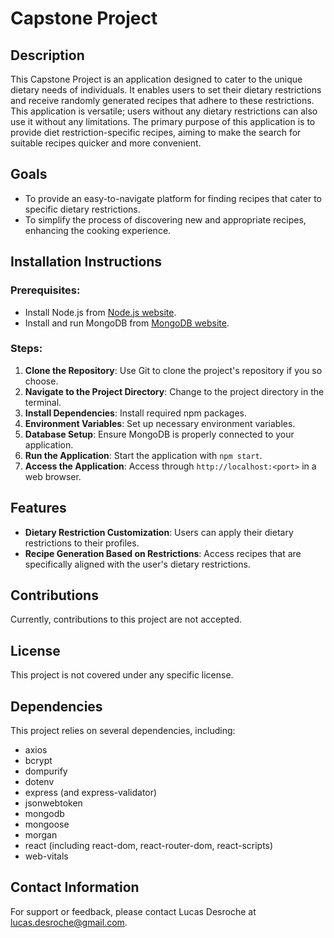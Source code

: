 # Capstone Project

## Description
This Capstone Project is an application designed to cater to the unique dietary needs of individuals. It enables users to set their dietary restrictions and receive randomly generated recipes that adhere to these restrictions. This application is versatile; users without any dietary restrictions can also use it without any limitations. The primary purpose of this application is to provide diet restriction-specific recipes, aiming to make the search for suitable recipes quicker and more convenient.

## Goals
- To provide an easy-to-navigate platform for finding recipes that cater to specific dietary restrictions.
- To simplify the process of discovering new and appropriate recipes, enhancing the cooking experience.

## Installation Instructions
### Prerequisites:
- Install Node.js from [Node.js website](https://nodejs.org/).
- Install and run MongoDB from [MongoDB website](https://www.mongodb.com/try/download/community).

### Steps:
1. **Clone the Repository**: Use Git to clone the project's repository if you so choose.
2. **Navigate to the Project Directory**: Change to the project directory in the terminal.
3. **Install Dependencies**: Install required npm packages.
4. **Environment Variables**: Set up necessary environment variables.
5. **Database Setup**: Ensure MongoDB is properly connected to your application.
6. **Run the Application**: Start the application with `npm start`.
7. **Access the Application**: Access through `http://localhost:<port>` in a web browser.

## Features
- **Dietary Restriction Customization**: Users can apply their dietary restrictions to their profiles.
- **Recipe Generation Based on Restrictions**: Access recipes that are specifically aligned with the user's dietary restrictions.

## Contributions
Currently, contributions to this project are not accepted.

## License
This project is not covered under any specific license.

## Dependencies
This project relies on several dependencies, including:
- axios
- bcrypt
- dompurify
- dotenv
- express (and express-validator)
- jsonwebtoken
- mongodb
- mongoose
- morgan
- react (including react-dom, react-router-dom, react-scripts)
- web-vitals

## Contact Information
For support or feedback, please contact Lucas Desroche at [lucas.desroche@gmail.com](mailto:lucas.desroche@gmail.com).

